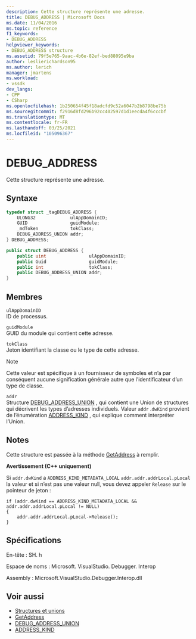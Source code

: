 ```yaml
---
description: Cette structure représente une adresse.
title: DEBUG_ADDRESS | Microsoft Docs
ms.date: 11/04/2016
ms.topic: reference
f1_keywords:
- DEBUG_ADDRESS
helpviewer_keywords:
- DEBUG_ADDRESS structure
ms.assetid: 79f5e765-9aac-4b6e-82ef-bed88095e9ba
author: leslierichardson95
ms.author: lerich
manager: jmartens
ms.workload:
- vssdk
dev_langs:
- CPP
- CSharp
ms.openlocfilehash: 1b250654f45f18adcfd9c52a6047b2b8798be75b
ms.sourcegitcommit: f2916d8fd296b92cc402597d1d1eecda4f6cccbf
ms.translationtype: MT
ms.contentlocale: fr-FR
ms.lasthandoff: 03/25/2021
ms.locfileid: "105096367"
---
```

# <a name="debug_address"></a>DEBUG_ADDRESS
Cette structure représente une adresse.

## <a name="syntax"></a>Syntaxe

```cpp
typedef struct _tagDEBUG_ADDRESS {
    ULONG32             ulAppDomainID;
    GUID                guidModule;
    _mdToken            tokClass;
    DEBUG_ADDRESS_UNION addr;
} DEBUG_ADDRESS;
```

```csharp
public struct DEBUG_ADDRESS {
    public uint                ulAppDomainID;
    public Guid                guidModule;
    public int                 tokClass;
    public DEBUG_ADDRESS_UNION addr;
}
```

## <a name="members"></a>Membres
`ulAppDomainID`\
ID de processus.

`guidModule`\
GUID du module qui contient cette adresse.

`tokClass`\
Jeton identifiant la classe ou le type de cette adresse.

> [!NOTE]
> Cette valeur est spécifique à un fournisseur de symboles et n’a par conséquent aucune signification générale autre que l’identificateur d’un type de classe.

`addr`\
Structure [DEBUG_ADDRESS_UNION](../../../extensibility/debugger/reference/debug-address-union.md) , qui contient une Union de structures qui décrivent les types d’adresses individuels. Valeur `addr` .`dwKind` provient de l’énumération [ADDRESS_KIND](../../../extensibility/debugger/reference/address-kind.md) , qui explique comment interpréter l’Union.

## <a name="remarks"></a>Notes
Cette structure est passée à la méthode [GetAddress](../../../extensibility/debugger/reference/idebugaddress-getaddress.md) à remplir.

**Avertissement (C++ uniquement)**

Si `addr.dwKind` a `ADDRESS_KIND_METADATA_LOCAL` `addr.addr.addrLocal.pLocal` la valeur et si n’est pas une valeur null, vous devez appeler `Release` sur le pointeur de jeton :

```
if (addr.dwKind == ADDRESS_KIND_METADATA_LOCAL && addr.addr.addrLocal.pLocal != NULL)
{
    addr.addr.addrLocal.pLocal->Release();
}
```

## <a name="requirements"></a>Spécifications
En-tête : SH. h

Espace de noms : Microsoft. VisualStudio. Debugger. Interop

Assembly : Microsoft.VisualStudio.Debugger.Interop.dll

## <a name="see-also"></a>Voir aussi
- [Structures et unions](../../../extensibility/debugger/reference/structures-and-unions.md)
- [GetAddress](../../../extensibility/debugger/reference/idebugaddress-getaddress.md)
- [DEBUG_ADDRESS_UNION](../../../extensibility/debugger/reference/debug-address-union.md)
- [ADDRESS_KIND](../../../extensibility/debugger/reference/address-kind.md)
